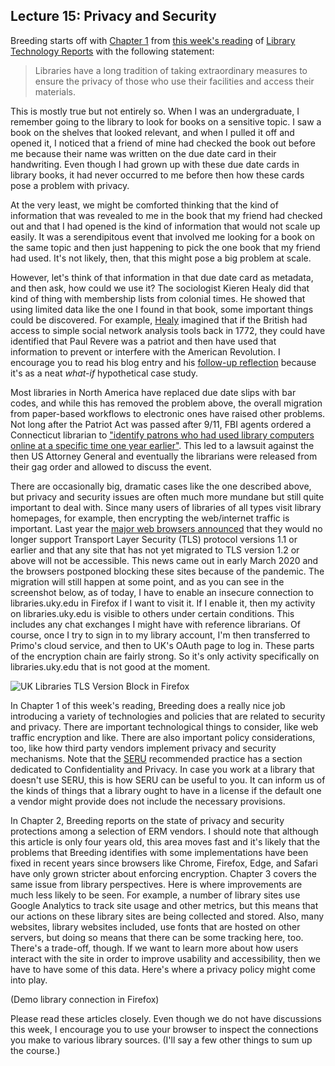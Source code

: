 ## Lecture 15: Privacy and Security

Breeding starts off with [Chapter 1][breeding_1] from [this week's
reading][breeding_2] of [Library Technology Reports][ltr] with the following
statement:

> Libraries have a long tradition of taking extraordinary measures to ensure
> the privacy of those who use their facilities and access their materials.

This is mostly true but not entirely so. When I was an undergraduate,
I remember going to the library to look for books on a sensitive topic. I saw
a book on the shelves that looked relevant, and when I pulled it off and opened
it, I noticed that a friend of mine had checked the book out before me because
their name was written on the due date card in their handwriting. Even though
I had grown up with these due date cards in library books, it had never
occurred to me before then how these cards pose a problem with privacy.

At the very least, we might be comforted thinking that the kind of information
that was revealed to me in the book that my friend had checked out and that
I had opened is the kind of information that would not scale up easily. It was
a serendipitous event that involved me looking for a book on the same topic and
then just happening to pick the one book that my friend had used. It's not
likely, then, that this might pose a big problem at scale.

However, let's think of that information in that due date card as metadata, and
then ask, how could we use it? The sociologist Kieren Healy did that kind of
thing with membership lists from colonial times. He showed that using limited
data like the one I found in that book, some important things could be
discovered. For example, [Healy][healy_1] imagined that if the British had
access to simple social network analysis tools back in 1772, they could have
identified that Paul Revere was a patriot and then have used that information
to prevent or interfere with the American Revolution. I encourage you to read
his blog entry and his [follow-up reflection][healy_2] because it's as a neat
*what-if* hypothetical case study.

Most libraries in North America have replaced due date slips with bar codes,
and while this has removed the problem above, the overall migration from
paper-based workflows to electronic ones have raised other problems. Not long
after the Patriot Act was passed after 9/11, FBI agents ordered a Connecticut
librarian to ["identify patrons who had used library computers online at
a specific time one year earlier"][conn_four]. This led to a lawsuit against
the then US Attorney General and eventually the librarians were released from
their gag order and allowed to discuss the event.

There are occasionally big, dramatic cases like the one described above, but
privacy and security issues are often much more mundane but still quite
important to deal with. Since many users of libraries of all types visit
library homepages, for example, then encrypting the web/internet traffic is
important. Last year the [major web browsers announced][browsers] that they would
no longer support Transport Layer Security (TLS) protocol versions 1.1 or
earlier and that any site that has not yet migrated to TLS version 1.2 or above
will not be accessible. This news came out in early March 2020 and the
browsers postponed blocking these sites because of the pandemic. The migration
will still happen at some point, and as you can see in the screenshot below, as
of today, I have to enable an insecure connection to libraries.uky.edu in
Firefox if I want to visit it. If I enable it, then my activity on
libraries.uky.edu is visible to others under certain conditions. This includes
any chat exchanges I might have with reference librarians. Of course, once
I try to sign in to my library account, I'm then transferred to Primo's cloud
service, and then to UK's OAuth page to log in. These parts of the encryption
chain are fairly strong. So it's only activity specifically on
libraries.uky.edu that is not good at the moment.

![UK Libraries TLS Version Block in Firefox](uklibraries-tlsversion.png)

In Chapter 1 of this week's reading, Breeding does a really nice job
introducing a variety of technologies and policies that are related to security
and privacy. There are important technological things to consider, like web
traffic encryption and like. There are also important policy considerations,
too, like how third party vendors implement privacy and security mechanisms.
Note that the [SERU][seru_rp] recommended practice has a section dedicated to
Confidentiality and Privacy. In case you work at a library that doesn't use
SERU, this is how SERU can be useful to you. It can inform us of the kinds of
things that a library ought to have in a license if the default one a vendor
might provide does not include the necessary provisions.

In Chapter 2, Breeding reports on the state of privacy and security protections
among a selection of ERM vendors. I should note that although this article is
only four years old, this area moves fast and it's likely that the problems
that Breeding identifies with some implementations have been fixed in recent
years since browsers like Chrome, Firefox, Edge, and Safari have only grown
stricter about enforcing encryption. Chapter 3 covers the same issue from
library perspectives. Here is where improvements are much less likely to be
seen. For example, a number of library sites use Google Analytics to track site
usage and other metrics, but this means that our actions on these library sites
are being collected and stored. Also, many websites, library websites included,
use fonts that are hosted on other servers, but doing so means that there can
be some tracking here, too. There's a trade-off, though. If we want to learn
more about how users interact with the site in order to improve usability and
accessibility, then we have to have some of this data. Here's where a privacy
policy might come into play.

(Demo library connection in Firefox)

Please read these articles closely. Even though we do not have discussions this
week, I encourage you to use your browser to inspect the connections you make
to various library sources. (I'll say a few other things to sum up the course.)

[breeding_1]:https://journals.ala.org/index.php/ltr/article/view/5973/7606
[breeding_2]:https://journals.ala.org/index.php/ltr/issue/view/549
[ltr]:https://journals.ala.org/
[healy_1]:https://kieranhealy.org/blog/archives/2013/06/09/using-metadata-to-find-paul-revere/
[healy_2]:https://kieranhealy.org/blog/archives/2013/06/11/following-up-on-paul-revere/
[conn_four]:https://www.courant.com/opinion/op-ed/hc-op-librarians-stand-up-to-patriot-act-again-20160927-story.html
[browsers]:https://www.zdnet.com/article/browsers-to-block-access-to-https-sites-using-tls-1-0-and-1-1-starting-this-month/
[seru_rp]:https://www.niso.org/publications/rp-7-2012-seru
